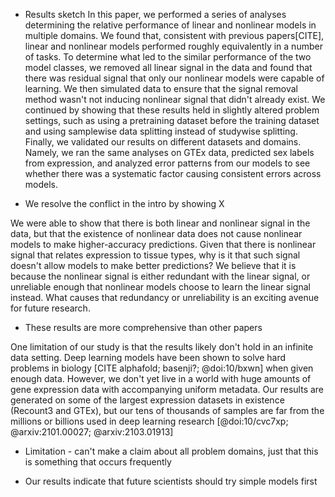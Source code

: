
- Results sketch
In this paper, we performed a series of analyses determining the relative performance of linear and nonlinear models in multiple domains.
We found that, consistent with previous papers[CITE], linear and nonlinear models performed roughly equivalently in a number of tasks.
To determine what led to the similar performance of the two model classes, we removed all linear signal in the data and found that there was residual signal that only our nonlinear models were capable of learning.
We then simulated data to ensure that the signal removal method wasn't not inducing nonlinear signal that didn't already exist.
We continued by showing that these results held in slightly altered problem settings, such as using a pretraining dataset before the training dataset and using samplewise data splitting instead of studywise splitting.
Finally, we validated our results on different datasets and domains.
Namely, we ran the same analyses on GTEx data, predicted sex labels from expression, and analyzed error patterns from our models to see whether there was a systematic factor causing consistent errors across models.


- We resolve the conflict in the intro by showing X

We were able to show that there is both linear and nonlinear signal in the data, but that the existence of nonlinear data does not cause nonlinear models to make higher-accuracy predictions.
Given that there is nonlinear signal that relates expression to tissue types, why is it that such signal doesn't allow models to make better predictions?
We believe that it is because the nonlinear signal is either redundant with the linear signal, or unreliable enough that nonlinear models choose to learn the linear signal instead.
What causes that redundancy or unreliability is an exciting avenue for future research.

- These results are more comprehensive than other papers

One limitation of our study is that the results likely don't hold in an infinite data setting.
Deep learning models have  been shown to solve hard problems in biology [CITE alphafold; basenji?; @doi:10/bxwn] when given enough data.
However, we don't yet live in a world with huge amounts of gene expression data with accompanying uniform metadata.
Our results are generated on some of the largest expression datasets in existence (Recount3 and GTEx), but our tens of thousands of samples are far from the millions or billions used in deep learning research [@doi:10/cvc7xp; @arxiv:2101.00027; @arxiv:2103.01913]

- Limitation - can't make a claim about all problem domains, just that this is something that occurs frequently

- Our results indicate that future scientists should try simple models first


